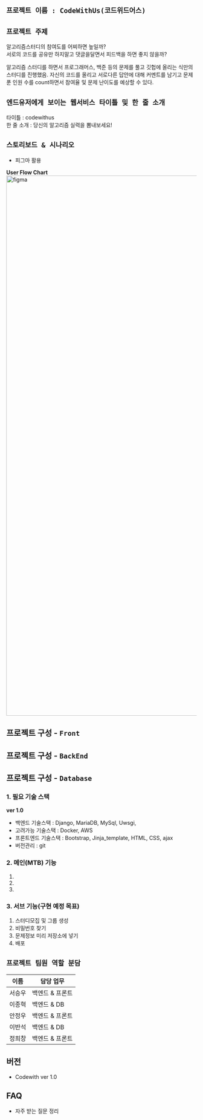## **`프로젝트 이름 : CodeWithUs(코드위드어스)`**

## **`프로젝트 주제`**
알고리즘스터디의 참여도를 어찌하면 높일까?<br>
서로의 코드를 공유만 하지말고 댓글을달면서 피드백을 하면 좋지 않을까? <br>

알고리즘 스터디를 하면서 프로그래머스, 백준 등의 문제를 풀고 깃헙에 올리는 식만의 스터디를 진행했음.
자신의 코드를 올리고 서로다른 답안에 대해 커멘트를 남기고 문제 푼 인원 수를 count하면서 참여율 및 문제 난이도를 예상할 수 있다.<br>

## **`엔드유저에게 보이는 웹서비스 타이틀 및 한 줄 소개`**
타이틀 : codewithus <br>
한 줄 소개 : 당신의 알고리즘 실력을 뽐내보세요!


## **`스토리보드 & 시나리오`**
- 피그마 활용

**User Flow Chart**<br>
<img width="1426" alt="figma" src="https://user-images.githubusercontent.com/63540952/151492372-e25d346e-c01e-4b8c-ab14-4d9a644e29f4.png">


## 프로젝트 구성 - **`Front`**


## 프로젝트 구성 - **`BackEnd`**


## 프로젝트 구성 - **`Database`**
### 1. 필요 기술 스택
**ver 1.0**
- 백엔드 기술스택 : Django, MariaDB, MySql, Uwsgi, 
- 고려가능 기술스택 : Docker, AWS
- 프론트엔드 기술스택 : Bootstrap, Jinja_template, HTML, CSS, ajax
- 버전관리 : git


### 2. 메인(MTB) 기능
   1. 
   2. 
   3. 

### 3. 서브 기능(구현 예정 목표)
   1. 스터디모집 및 그룹 생성
   2. 비밀번호 찾기
   3. 문제정보 미리 저장소에 넣기
   4. 배포

## **`프로젝트 팀원 역할 분담`**

| 이름   | 담당 업무                       |
| ------ | ------------------------------ |
| 서승우 |백엔드 & 프론트    |
| 이종혁 | 백엔드 & DB          |
| 안정우 | 백엔드 & 프론트   |
| 이반석 | 백엔드 & DB                 |
| 정희창 | 백엔드 & 프론트                 |






## 버전

- Codewith ver 1.0
## FAQ

- 자주 받는 질문 정리

